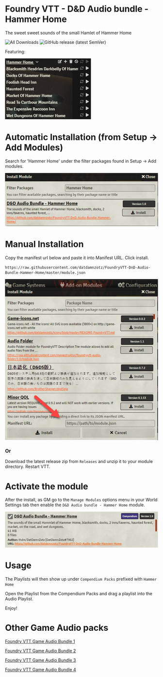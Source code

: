 # Foundry VTT - D&D Audio bundle - Hammer Home 

The sweet sweet sounds of the small Hamlet of Hammer Home

![All Downloads](https://img.shields.io/github/downloads/datdamnzotz/FoundryVTT-DnD-Audio-Bundle-Hammer-Home/total?style=for-the-badge)
![GitHub release (latest SemVer)](https://img.shields.io/github/v/release/datdamnzotz/FoundryVTT-DnD-Audio-Bundle-Hammer-Home?style=for-the-badge)

Featuring:

![](.github/playlists.png?raw=true)

# Automatic Installation (from Setup -> Add Modules)

Search for 'Hammer Home' under the filter packages found in Setup -> Add modules.

![](.github/installmodule.png?raw=true)

# Manual Installation

Copy the manifest url below and paste it into Manifest URL. Click install.

`https://raw.githubusercontent.com/datdamnzotz/FoundryVTT-DnD-Audio-Bundle-Hammer-Home/master/module.json`

![](.github/manifest.png?raw=true)

### Or

Download the latest release zip from `Releases` and unzip it to your module directory.  Restart VTT.

# Activate the module
After the install, as GM go to the `Manage Modules` options menu in your World Settings tab then enable the `D&D Audio bundle - Hammer Home` module.

![](.github/activate.png?raw=true)

# Usage

The Playlists will then show up under `Compendium Packs` prefixed with `Hammer Home`

Open the Playlist from the Compendium Packs and drag a playlist into the Audio Playlist.


Enjoy!

# Other Game Audio packs

[Foundry VTT Game Audio Bundle 1](https://github.com/datdamnzotz/FoundryVTT-Game-Audio-Bundle-1)

[Foundry VTT Game Audio Bundle 2](https://github.com/datdamnzotz/FoundryVTT-Game-Audio-Bundle-2)

[Foundry VTT Game Audio Bundle 3](https://github.com/datdamnzotz/FoundryVTT-Game-Audio-Bundle-3)

[Foundry VTT Game Audio Bundle 4](https://github.com/datdamnzotz/FoundryVTT-Game-Audio-Bundle-4)